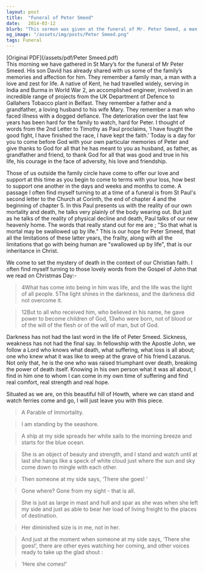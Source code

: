 ```yaml
---
layout: post
title:  "Funeral of Peter Smeed"
date:   2014-03-12
blurb: "This sermon was given at the funeral of Mr. Peter Smeed, a man of love, zest for life, and courage in the face of adversity. The sermon reflects on the life of Peter, his contributions, and the hope of life after death. It emphasizes the Christian faith's perspective on death and the hope of resurrection."
og_image: "/assets/img/posts/Peter Smeed.png"
tags: Funeral
---
```

[Original PDF](/assets/pdf/Peter Smeed.pdf)    
This morning we have gathered in St Mary’s for the funeral of Mr Peter Smeed. His son David has already shared with us some of the family’s memories and affection for him. They remember a family man, a man with a love and zest for life. A native of Kent, he had travelled widely, serving in India and Burma in World War 2, an accomplished engineer, involved in an incredible range of projects from the UK Department of Defence to Gallahers Tobacco plant in Belfast. They remember a father and a grandfather, a loving husband to his wife Mary. They remember a man who faced illness with a dogged defiance. The deterioration over the last few years has been hard for the family to watch, hard for Peter. I thought of words from the 2nd Letter to Timothy as Paul proclaims, ‘I have fought the good fight, I have finished the race, I have kept the faith.’ Today is a day for you to come before God with your own particular memories of Peter and give thanks to God for all that he has meant to you as husband, as father, as grandfather and friend, to thank God for all that was good and true in his life, his courage in the face of adversity, his love and friendship.

Those of us outside the family circle have come to offer our love and support at this time as you begin to come to terms with your loss, how best to support one another in the days and weeks and months to come. A passage I often find myself turning to at a time of a funeral is from St Paul's second letter to the Church at Corinth, the end of chapter 4 and the beginning of chapter 5. In this Paul presents us with the reality of our own mortality and death, he talks very plainly of the body wearing out. But just as he talks of the reality of physical decline and death, Paul talks of our new heavenly home. The words that really stand out for me are ; "So that what is mortal may be swallowed up by life." This is our hope for Peter Smeed, that all the limitations of these latter years, the frailty, along with all the limitations that go with being human are "swallowed up by life", that is our inheritance in Christ.

We come to set the mystery of death in the context of our Christian faith. I often find myself turning to those lovely words from the Gospel of John that we read on Christmas Day:-

> 4What has come into being in him was life, and the life was the light of all people. 5The light shines in the darkness, and the darkness did not overcome it.

> 12But to all who received him, who believed in his name, he gave power to become children of God, 13who were born, not of blood or of the will of the flesh or of the will of man, but of God.

Darkness has not had the last word in the life of Peter Smeed. Sickness, weakness has not had the final say. In fellowship with the Apostle John, we follow a Lord who knows what death, what suffering, what loss is all about; one who knew what it was like to weep at the grave of his friend Lazarus. Not only that, he is the one who was raised triumphant over death, breaking the power of death itself. Knowing in his own person what it was all about, I find in him one to whom I can come in my own time of suffering and find real comfort, real strength and real hope.

Situated as we are, on this beautiful hill of Howth, where we can stand and watch ferries come and go, I will just leave you with this piece.

> A Parable of Immortality.

> I am standing by the seashore.

> A ship at my side spreads her white sails to the morning breeze and starts for the blue ocean.

> She is an object of beauty and strength, and I stand and watch until at last she hangs like a speck of white cloud just where the sun and sky come down to mingle with each other.

> Then someone at my side says, ‘There she goes! ‘

> Gone where? Gone from my sight - that is all.

> She is just as large in mast and hull and spar as she was when she left my side and just as able to bear her load of living freight to the places of destination.

> Her diminished size is in me, not in her.

> And just at the moment when someone at my side says, ‘There she goes!’, there are other eyes watching her coming, and other voices ready to take up the glad shout :

> ‘Here she comes!’
